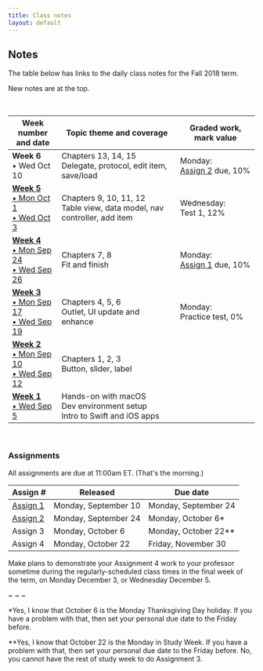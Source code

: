 ```yaml
---
title: Class notes
layout: default
---
```


## Notes

The table below has links to the daily class notes for the Fall 2018 term.  

New notes are at the top.

<br>

Week number<br>and date | Topic theme and coverage | Graded work, mark value
--- | --- | ---
**Week 6**<br>&bull; Wed Oct 10 | Chapters 13, 14, 15<br>Delegate, protocol, edit item, save/load | Monday:<br>[Assign 2](/graded-work/assign2) due, 10% | 
**[Week 5](week05)**<br>[&bull; Mon Oct 1<br>&bull; Wed Oct 3](week05) | Chapters 9, 10, 11, 12<br>Table view, data model, nav controller, add item | Wednesday:<br>Test 1, 12% | 
**[Week 4](week04)**<br>[&bull; Mon Sep 24<br>&bull; Wed Sep 26](week04) | Chapters 7, 8<br>Fit and finish | Monday:<br>[Assign 1](/graded-work/assign1) due, 10% | 
**[Week 3](week03)**<br>[&bull; Mon Sep 17<br>&bull; Wed Sep 19](week03) | Chapters 4, 5, 6<br>Outlet, UI update and enhance | Monday:<br>Practice test, 0% | 
**[Week 2](week02)**<br>[&bull; Mon Sep 10<br>&bull; Wed Sep 12](week02) | Chapters 1, 2, 3<br>Button, slider, label | |
**[Week 1](week01)**<br>[&bull; Wed Sep 5](week01) | Hands-on with macOS<br>Dev environment setup<br>Intro to Swift and iOS apps | |

<br>

### Assignments

All assignments are due at 11:00am ET. (That's the morning.) 

Assign # | Released | Due date
--- | --- | ---
[Assign 1](/graded-work/assign1) | Monday, September 10 | Monday, September 24
[Assign 2](/graded-work/assign2) | Monday, September 24 | Monday, October 6*
Assign 3 | Monday, October 6 | Monday, October 22**
Assign 4 | Monday, October 22 | Friday, November 30 

Make plans to demonstrate your Assignment 4 work to your professor sometime during the regularly-scheduled class times in the final week of the term, on Monday December 3, or Wednesday December 5. 

~ ~ ~

*Yes, I know that October 6 is the Monday Thanksgiving Day holiday. If you have a problem with that, then set your personal due date to the Friday before. 

**Yes, I know that October 22 is the Monday in Study Week. If you have a problem with that, then set your personal due date to the Friday before. No, you cannot have the rest of study week to do Assignment 3.

<br>
